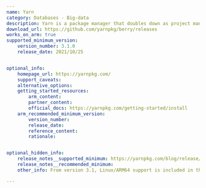 ```yaml
---
name: Yarn
category: Databases - Big-data
description: Yarn is a package manager that doubles down as project manager. Whether user work on simple projects or industry monorepos, whether users are an open source developer or an enterprise user.
download_url: https://github.com/yarnpkg/berry/releases
works_on_arm: true
supported_minimum_version:
    version_number: 3.1.0
    release_date: 2021/10/25


optional_info:
    homepage_url: https://yarnpkg.com/
    support_caveats:
    alternative_options:
    getting_started_resources:
        arm_content:
        partner_content:
        official_docs: https://yarnpkg.com/getting-started/install
    arm_recommended_minimum_version:
        version_number:
        release_date:
        reference_content:
        rationale:


optional_hidden_info:
    release_notes__supported_minimum: https://yarnpkg.com/blog/release/3.1
    release_notes__recommended_minimum:
    other_info: From version 3.1, Linux/ARM64 support is included in the .yarnc.yml (The user will be able to configure Yarn's internal settings in this file), kindly refer [here](https://yarnpkg.com/configuration/yarnrc#supportedArchitectures)

---
```


